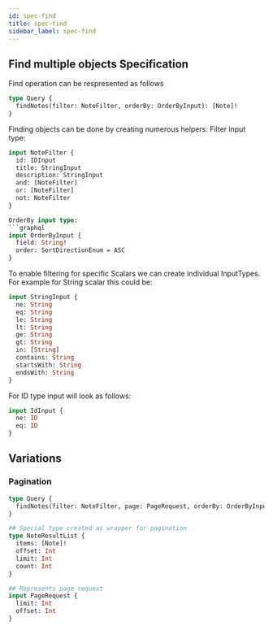 ```yaml
---
id: spec-find
title: spec-find
sidebar_label: spec-find
---
```


## Find multiple objects Specification

Find operation can be respresented as follows

```graphql
type Query {
  findNotes(filter: NoteFilter, orderBy: OrderByInput): [Note]!
}
```

Finding objects can be done by creating numerous helpers.
Filter input type:
```graphql
input NoteFilter {
  id: IDInput
  title: StringInput
  description: StringInput
  and: [NoteFilter]
  or: [NoteFilter]
  not: NoteFilter
}

OrderBy input type:
```graphql
input OrderByInput {
  field: String!
  order: SortDirectionEnum = ASC
}
```

To enable filtering for specific Scalars we can create individual InputTypes.
For example for String scalar this could be:
```graphql
input StringInput {
  ne: String
  eq: String
  le: String
  lt: String
  ge: String
  gt: String
  in: [String]
  contains: String
  startsWith: String
  endsWith: String
}
```

For ID type input will look as follows:
```graphql
input IdInput {
  ne: ID
  eq: ID
}
```

## Variations

### Pagination

```graphql
type Query {
  findNotes(filter: NoteFilter, page: PageRequest, orderBy: OrderByInput): NoteResultList!
}

## Special type created as wrapper for pagination
type NoteResultList {
  items: [Note]!
  offset: Int
  limit: Int
  count: Int
}

## Represents page request
input PageRequest {
  limit: Int
  offset: Int
}
```

